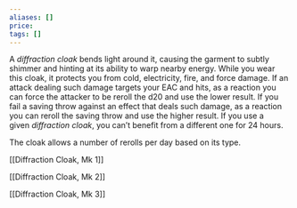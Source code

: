 ```yaml
---
aliases: []
price: 
tags: []
---
```


A _diffraction cloak_ bends light around it, causing the garment to subtly shimmer and hinting at its ability to warp nearby energy. While you wear this cloak, it protects you from cold, electricity, fire, and force damage. If an attack dealing such damage targets your EAC and hits, as a reaction you can force the attacker to be reroll the d20 and use the lower result. If you fail a saving throw against an effect that deals such damage, as a reaction you can reroll the saving throw and use the higher result. If you use a given _diffraction cloak_, you can’t benefit from a different one for 24 hours.

The cloak allows a number of rerolls per day based on its type.

[[Diffraction Cloak, Mk 1]]

[[Diffraction Cloak, Mk 2]]

[[Diffraction Cloak, Mk 3]]
